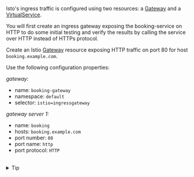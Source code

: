 Isto's ingress traffic is configured using two resources:
a [Gateway](https://istio.io/latest/docs/reference/config/networking/gateway/#Gateway)
and a [VirtualService](https://istio.io/latest/docs/reference/config/networking/virtual-service/).

You will first create an ingress gateway exposing the booking-service on HTTP to do some initial testing
and verify the results by calling the service over HTTP instead of HTTPs protocol.


Create an Istio [Gateway](https://istio.io/latest/docs/reference/config/networking/gateway/#Gateway)
resource exposing HTTP traffic on port 80 for host `booking.example.com`.

Use the following configuration properties:

*gateway:*
* name: `booking-gateway`
* namespace: `default`
* selector: `istio=ingressgateway`

*gateway server 1:*
* name: `booking`
* hosts: `booking.example.com`
* port number: `80`
* port name: `http`
* port protocol: `HTTP`


<br>
<details><summary>Tip</summary>

```plain
apiVersion: networking.istio.io/v1alpha3
kind: Gateway
metadata:
  name: booking-gateway
spec:
  # The selector matches the Istio ingress gateway pod labels.
  selector:
    istio: ingressgateway
  servers:
  - name: booking
    port:
      number: // TODO
      name: // TODO
      protocol: // TODO
    hosts:
    - // TODO
```{{copy}}
</details>

<br>
<details><summary>Solution</summary>

```plain
apiVersion: networking.istio.io/v1alpha3
kind: Gateway
metadata:
  name: booking-gateway
spec:
  # The selector matches the ingress gateway pod labels.
  selector:
    istio: ingressgateway
  servers:
  - name: booking
    port:
      number: 80
      name: http
      protocol: HTTP
    hosts:
    - booking.example.com
```{{copy}}
</details>
